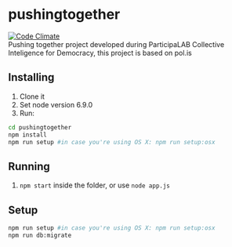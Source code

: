 # pushingtogether
[![Code Climate](https://codeclimate.com/github/cidadedemocratica/pushingtogether/badges/gpa.svg)](https://codeclimate.com/github/cidadedemocratica/pushingtogether)  
Pushing together project developed during ParticipaLAB Collective Inteligence for Democracy, this project is based on pol.is

## Installing
1. Clone it
2. Set node version 6.9.0
3. Run:  
```bash
cd pushingtogether
npm install
npm run setup #in case you're using OS X: npm run setup:osx
 ```
## Running
1. `npm start` inside the folder, or use `node app.js`

## Setup
```bash
npm run setup #in case you're using OS X: npm run setup:osx
npm run db:migrate
